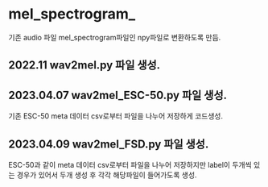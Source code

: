 # mel_spectrogram_
기존 audio 파일 mel_spectrogram파일인 npy파일로 변환하도록 만듬.

## 2022.11 wav2mel.py 파일 생성.  
## 2023.04.07 wav2mel_ESC-50.py 파일 생성.  
기존 ESC-50 meta 데이터 csv로부터 파일을 나누어 저장하게 코드생성.  
## 2023.04.09 wav2mel_FSD.py 파일 생성.   
ESC-50과 같이 meta 데이터 csv로부터 파일을 나누어 저장하지만 label이 두개씩 있는 경우가 있어서 두개 생성 후 각각 해당파일이 들어가도록 생성.
